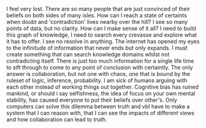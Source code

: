 I feel very lost. There are so many people that are just convinced of their beliefs on both sides of many isles. How can I reach a state of certaints when doubt and 'contradiction' lives nearby over the hill? I see so many points of data, but no clarity. How can I make sense of it all? I need to build this graph of knowledge, I need to search every crevasse and explore what it has to offer. I see no resolve in anything. The internet has opened my eyes to the infinitude of information that never ends but only expands. I must create something that can search knowledge domains whilst not contradicting itself. There is just too much information for a single life time to sift through to come to any point of conclusion with certaintly. The only answer is collaboration, but not one with chaos, one that is bound by the ruleset of logic, inference, probability. I am sick of humans arguing with each other instead of working things out together. Cognitive bias has ruined mankind, or should i say selfishness, the idea of focus on your own mental stability, has caused everyone to put their beliefs over other's. Only computers can solve this dilemma between truth and vbI have to make a system that I can reason with, that I can see the impacts of different views and how collaboration can lead to truth.